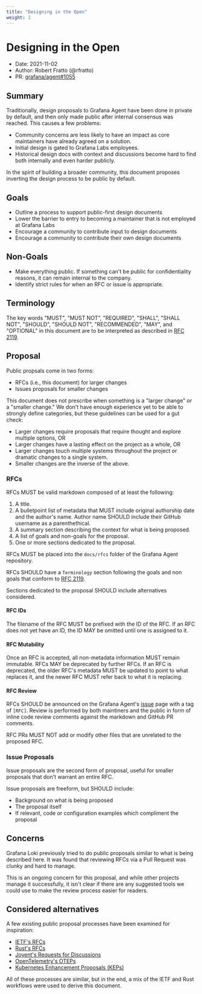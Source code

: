 ```yaml
---
title: "Designing in the Open"
weight: 1
---
```


# Designing in the Open

* Date: 2021-11-02
* Author: Robert Fratto (@rfratto)
* PR: [grafana/agent#1055](https://github.com/grafana/agent/pull/1055)

## Summary

Traditionally, design proposals to Grafana Agent have been done in private by
default, and then only made public after internal consensus was reached.
This causes a few problems:

* Community concerns are less likely to have an impact as core maintainers have
  already agreed on a solution.
* Initial design is gated to Grafana Labs employees.
* Historical design docs with context and discussions become hard to find both
  internally and even harder publicly.

In the spirit of building a broader community, this document proposes inverting
the design process to be public by default.

## Goals

* Outline a process to support public-first design documents
* Lower the barrier to entry to becoming a maintainer that is not employed at
  Grafana Labs
* Encourage a community to contribute input to design documents
* Encourage a community to contribute their own design documents

## Non-Goals

* Make everything public. If something can't be public for confidentiality
  reasons, it can remain internal to the company.
* Identify strict rules for when an RFC or issue is appropriate.

## Terminology

The key words "MUST", "MUST NOT", "REQUIRED", "SHALL", "SHALL
NOT", "SHOULD", "SHOULD NOT", "RECOMMENDED",  "MAY", and
"OPTIONAL" in this document are to be interpreted as described in
[RFC 2119](https://datatracker.ietf.org/doc/html/rfc2119).

## Proposal

Public propsals come in two forms:

* RFCs (i.e., this document) for larger changes
* Issues proposals for smaller changes

This document does not prescribe when something is a "larger change" or a
"smaller change." We don't have enough experience yet to be able to
strongly define categories, but these guidelines can be used for a gut check:

* Larger changes require proposals that require thought and explore multiple
  options, OR
* Larger changes have a lasting effect on the project as a whole, OR
* Larger changes touch multiple systems throughout the project or dramatic
  changes to a single system.
* Smaller changes are the inverse of the above.

### RFCs

RFCs MUST be valid markdown composed of at least the following:

1. A title.
2. A bulletpoint list of metadata that MUST include original authorship date
   and the author's name. Author name SHOULD include their GitHub username as a
   parenthethical.
3. A summary section describing the context for what is being proposed.
4. A list of goals and non-goals for the proposal.
5. One or more sections dedicated to the proposal.

RFCs MUST be placed into the `docs/rfcs` folder of the Grafana Agent repository.

RFCs SHOULD have a `Terminology` section following the goals and non goals that
conform to [RFC 2119](https://datatracker.ietf.org/doc/html/rfc2119).

Sections dedicated to the proposal SHOULD include alternatives considered.

#### RFC IDs

The filename of the RFC MUST be prefixed with the ID of the RFC. If an RFC does
not yet have an ID, the ID MAY be omitted until one is assigned to it.

#### RFC Mutability

Once an RFC is accepted, all non-metadata information MUST remain immutable.
RFCs MAY be deprecated by further RFCs. If an RFC is deprecated, the older
RFC's metadata MUST be updated to point to what replaces it, and the newer RFC
MUST refer back to what it is replacing.

#### RFC Review

RFCs SHOULD be announced on the Grafana Agent's
[issue](https://github.com/grafana/agent/issues) page with a tag of `[RFC]`.
Review is performed by both maintiners and the public in form of inline code
review comments against the markdown and GitHub PR comments.

RFC PRs MUST NOT add or modify other files that are unrelated to the proposed
RFC.

### Issue Proposals

Issue proposals are the second form of proposal, useful for smaller proposals
that don't warrant an entire RFC.

Issue proposals are freeform, but SHOULD include:

* Background on what is being proposed
* The proposal itself
* If relevant, code or configuration examples which compliment the proposal

## Concerns

Grafana Loki previously tried to do public proposals similar to what is being
described here. It was found that reviewing RFCs via a Pull Request was clunky
and hard to manage.

This is an ongoing concern for this proposal, and while other projects manage it
successfully, it isn't clear if there are any suggested tools we could use to
make the review process easier for readers.

## Considered alternatives

A few existing public proposal processes have been examined for inspiration:

* [IETF's RFCs](https://www.ietf.org/standards/rfcs/)
* [Rust's RFCs](https://github.com/rust-lang/rfcs)
* [Joyent's Requests for Discussions](https://github.com/joyent/rfd)
* [OpenTelemetry's OTEPs](https://github.com/open-telemetry/oteps)
* [Kubernetes Enhancement Proposals (KEPs)](https://github.com/kubernetes/enhancements)

All of these processes are similar, but in the end, a mix of the IETF and Rust
workflows were used to derive this document.
